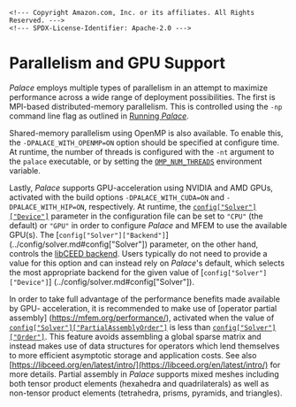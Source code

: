 ```@raw html
<!--- Copyright Amazon.com, Inc. or its affiliates. All Rights Reserved. --->
<!--- SPDX-License-Identifier: Apache-2.0 --->
```

# Parallelism and GPU Support

*Palace* employs multiple types of parallelism in an attempt to maximize performance across
a wide range of deployment possibilities. The first is MPI-based distributed-memory
parallelism. This is controlled using the `-np` command line flag as outlined in
[Running *Palace*](../run.md).

Shared-memory parallelism using OpenMP is also available. To enable this, the
`-DPALACE_WITH_OPENMP=ON` option should be specified at configure time. At runtime, the
number of threads is configured with the `-nt` argument to the `palace` executable, or by
setting the [`OMP_NUM_THREADS`](https://www.openmp.org/spec-html/5.0/openmpse50.html)
environment variable.

Lastly, *Palace* supports GPU-acceleration using NVIDIA and AMD GPUs, activated with the
build options `-DPALACE_WITH_CUDA=ON` and `-DPALACE_WITH_HIP=ON`, respectively. At runtime,
the [`config["Solver"]["Device"]`](../config/solver.md#config%5B%22Solver%22%5D) parameter in the
configuration file can be set to `"CPU"` (the default) or `"GPU"` in order to configure
*Palace* and MFEM to use the available GPU(s). The [`config["Solver"]["Backend"]`]
(../config/solver.md#config["Solver"]) parameter, on the other hand, controls the [libCEED
backend](https://libceed.org/en/latest/gettingstarted/#backends). Users typically do not
need to provide a value for this option and can instead rely on *Palace*'s default, which
selects the most appropriate backend for the given value of [`config["Solver"]["Device"]`]
(../config/solver.md#config["Solver"]).

In order to take full advantage of the performance benefits made available by GPU-
acceleration, it is recommended to make use of [operator partial assembly]
(https://mfem.org/performance/), activated when the value of
[`config["Solver"]["PartialAssemblyOrder"]`](../config/solver.md#config%5B%22Solver%22%5D) is
less than [`config["Solver"]["Order"]`](../config/solver.md#config%5B%22Solver%22%5D). This feature
avoids assembling a global sparse matrix and instead makes use of data structures for
operators which lend themselves to more efficient asymptotic storage and application costs.
See also [https://libceed.org/en/latest/intro/](https://libceed.org/en/latest/intro/) for
more details. Partial assembly in *Palace* supports mixed meshes including both tensor
product elements (hexahedra and quadrilaterals) as well as non-tensor product elements
(tetrahedra, prisms, pyramids, and triangles).
